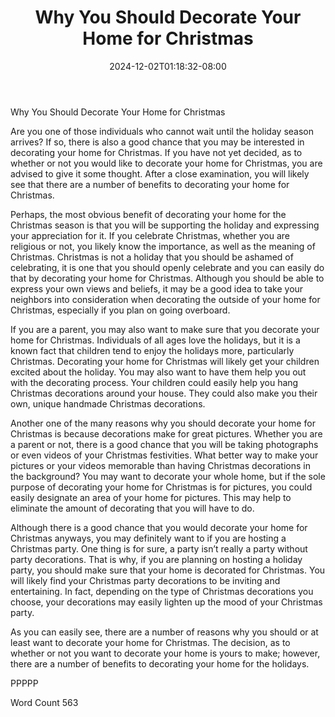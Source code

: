 ﻿---
title: "Why You Should Decorate Your Home for Christmas"
date: 2024-12-02T01:18:32-08:00
description: "Decorating for Christmas Tips for Web Success"
featured_image: "/images/Decorating for Christmas.jpg"
tags: ["Decorating for Christmas"]
---

Why You Should Decorate Your Home for Christmas

Are you one of those individuals who cannot wait until the holiday season arrives?  If so, there is also a good chance that you may be interested in decorating your home for Christmas.  If you have not yet decided, as to whether or not you would like to decorate your home for Christmas, you are advised to give it some thought. After a close examination, you will likely see that there are a number of benefits to decorating your home for Christmas.  

Perhaps, the most obvious benefit of decorating your home for the Christmas season is that you will be supporting the holiday and expressing your appreciation for it.  If you celebrate Christmas, whether you are religious or not, you likely know the importance, as well as the meaning of Christmas.  Christmas is not a holiday that you should be ashamed of celebrating, it is one that you should openly celebrate and you can easily do that by decorating your home for Christmas.  Although you should be able to express your own views and beliefs, it may be a good idea to take your neighbors into consideration when decorating the outside of your home for Christmas, especially if you plan on going overboard. 

If you are a parent, you may also want to make sure that you decorate your home for Christmas.  Individuals of all ages love the holidays, but it is a known fact that children tend to enjoy the holidays more, particularly Christmas.  Decorating your home for Christmas will likely get your children excited about the holiday.  You may also want to have them help you out with the decorating process. Your children could easily help you hang Christmas decorations around your house. They could also make you their own, unique handmade Christmas decorations.

Another one of the many reasons why you should decorate your home for Christmas is because decorations make for great pictures.  Whether you are a parent or not, there is a good chance that you will be taking photographs or even videos of your Christmas festivities. What better way to make your pictures or your videos memorable than having Christmas decorations in the background? You may want to decorate your whole home, but if the sole purpose of decorating your home for Christmas is for pictures, you could easily designate an area of your home for pictures.  This may help to eliminate the amount of decorating that you will have to do.

Although there is a good chance that you would decorate your home for Christmas anyways, you may definitely want to if you are hosting a Christmas party.  One thing is for sure, a party isn’t really a party without party decorations. That is why, if you are planning on hosting a holiday party, you should make sure that your home is decorated for Christmas.  You will likely find your Christmas party decorations to be inviting and entertaining.  In fact, depending on the type of Christmas decorations you choose, your decorations may easily lighten up the mood of your Christmas party.

As you can easily see, there are a number of reasons why you should or at least want to decorate your home for Christmas.  The decision, as to whether or not you want to decorate your home is yours to make; however, there are a number of benefits to decorating your home for the holidays.

PPPPP

Word Count 563

